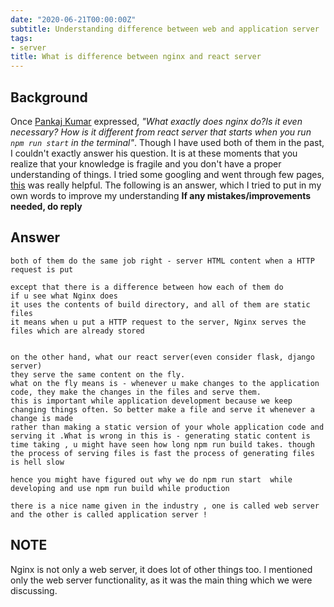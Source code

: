 ```yaml
---
date: "2020-06-21T00:00:00Z"
subtitle: Understanding difference between web and application server
tags:
- server
title: What is difference between nginx and react server
---
```


## Background
Once [Pankaj Kumar](https://github.com/shankusu993) expressed, *"What exactly does nginx do?Is it even necessary? How is it different from react server that starts when you run `npm run start` in the terminal"*.
Though I have used both of them in the past, I couldn't exactly answer his question. It is at these moments that you realize that your knowledge is fragile and you don't have a proper understanding of things.
I tried some googling and went through few pages, [this](https://stackoverflow.com/questions/936197/what-is-the-difference-between-application-server-and-web-server) was really helpful. The following is an answer, which I tried to put in my own words to improve my understanding
**If any mistakes/improvements needed, do reply**

## Answer
```
both of them do the same job right - server HTML content when a HTTP request is put

except that there is a difference between how each of them do
if u see what Nginx does
it uses the contents of build directory, and all of them are static files
it means when u put a HTTP request to the server, Nginx serves the files which are already stored


on the other hand, what our react server(even consider flask, django server)
they serve the same content on the fly.
what on the fly means is - whenever u make changes to the application code, they make the changes in the files and serve them.
this is important while application development because we keep changing things often. So better make a file and serve it whenever a change is made
rather than making a static version of your whole application code and serving it .What is wrong in this is - generating static content is time taking , u might have seen how long npm run build takes. though the process of serving files is fast the process of generating files is hell slow

hence you might have figured out why we do npm run start  while developing and use npm run build while production

there is a nice name given in the industry , one is called web server and the other is called application server !
```

## NOTE
Nginx is not only a web server, it does lot of other things too. I mentioned only the web server functionality, as it was the main thing which we were discussing.
